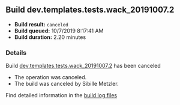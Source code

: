 ## Build dev.templates.tests.wack_20191007.2
- **Build result:** `canceled`
- **Build queued:** 10/7/2019 8:17:41 AM
- **Build duration:** 2.20 minutes
### Details
Build [dev.templates.tests.wack_20191007.2](https://winappstudio.visualstudio.com/web/build.aspx?pcguid=a4ef43be-68ce-4195-a619-079b4d9834c2&builduri=vstfs%3a%2f%2f%2fBuild%2fBuild%2f31384) has been canceled

+ The operation was canceled.
+ The build was canceled by Sibille Metzler.

Find detailed information in the [build log files]()
